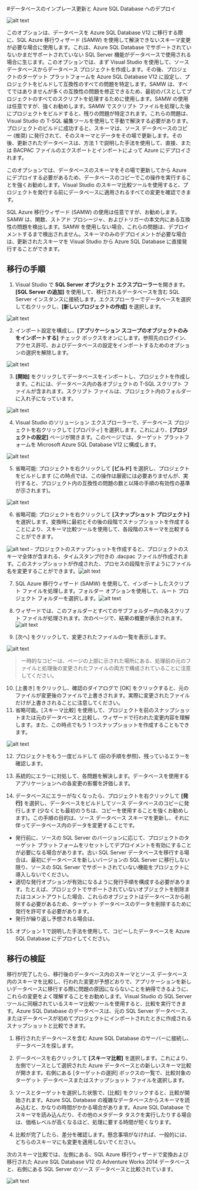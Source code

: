 <properties 
   pageTitle="Visual Studio と SSDT を使用した移行" 
   description="Microsoft Azure SQL Database、データベースの移行、データベースのインポート、データベースのエクスポート、移行ウィザード" 
   services="sql-database" 
   documentationCenter="" 
   authors="pehteh" 
   manager="jeffreyg" 
   editor="monicar"/>

<tags
   ms.service="sql-database"
   ms.devlang="NA"
   ms.topic="article"
   ms.tgt_pltfrm="NA"
   ms.workload="data-management" 
   ms.date="04/14/2015"
   ms.author="pehteh"/>

#データベースのインプレース更新と Azure SQL Database へのデプロイ

![alt text](./media/sql-database-migrate-visualstudio-ssdt/01VSSSDTDiagram.png)

このオプションは、データベースを Azure SQL Database V12 に移行する際に、SQL Azure 移行ウィザード (SAMW) を使用して解決できないスキーマ変更が必要な場合に使用します。これは、Azure SQL Database でサポートされていないかまだサポートされていない SQL Server 機能がデータベースで使用される場合に生じます。このオプションでは、まず Visual Studio を使用して、ソース データベースからデータベース プロジェクトを作成します。その後、プロジェクトのターゲット プラットフォームを Azure SQL Database V12 に設定し、プロジェクトをビルドして互換性のすべての問題を特定します。SAMW は、すべてではありませんが多くの互換性の問題を修正できるため、最初のパスとしてプロジェクトのすべてのスクリプトを処理するために使用します。SAMW の使用は任意ですが、強くお勧めします。SAMW でスクリプト ファイルを処理した後にプロジェクトをビルドすると、残りの問題が特定されます。これらの問題は、Visual Studio の T-SQL 編集ツールを使用して手動で解決する必要があります。プロジェクトのビルドに成功すると、スキーマは、ソース データベースのコピー (推奨) に発行されて、そのスキーマとデータをその場で更新します。その後、更新されたデータベースは、方法 1 で説明した手法を使用して、直接、または BACPAC ファイルのエクスポートとインポートによって Azure にデプロイされます。
 
このオプションでは、データベースのスキーマをその場で更新してから Azure にデプロイする必要があるため、データベースのコピーでこの操作を実行することを強くお勧めします。Visual Studio のスキーマ比較ツールを使用すると、プロジェクトを発行する前にデータベースに適用されるすべての変更を確認できます。

SQL Azure 移行ウィザード (SAMW) の使用は任意ですが、お勧めします。SAMW は、関数、ストアド プロシージャ、およびトリガーの本文内にある互換性の問題を検出します。SAMW を使用しない場合、これらの問題は、デプロイメントするまで検出されません。スキーマのみのデプロイメントが必要な場合は、更新されたスキーマを Visual Studio から Azure SQL Database に直接発行することができます。

## 移行の手順

1.	Visual Studio で **SQL Server オブジェクト エクスプローラー**を開きます。**[SQL Server の追加]** を使用して、移行されるデータベースを含む SQL Server インスタンスに接続します。エクスプローラーでデータベースを選択して右クリックし、**[新しいプロジェクトの作成]** を選択します。 

![alt text](./media/sql-database-migrate-visualstudio-ssdt/02MigrateSSDT.png)

2.	インポート設定を構成し、**[アプリケーション スコープのオブジェクトのみをインポートする]** チェック ボックスをオンにします。参照先のログイン、アクセス許可、およびデータベースの設定をインポートするためのオプションの選択を解除します。

![alt text](./media/sql-database-migrate-visualstudio-ssdt/03MigrateSSDT.png)

3.	**[開始]** をクリックしてデータベースをインポートし、プロジェクトを作成します。これには、データベース内の各オブジェクトの T-SQL スクリプト ファイルが含まれます。スクリプト ファイルは、プロジェクト内のフォルダーに入れ子になっています。

![alt text](./media/sql-database-migrate-visualstudio-ssdt/04MigrateSSDT.png)

4.	Visual Studio のソリューション エクスプローラーで、データベース プロジェクトを右クリックして [プロパティ] を選択します。これにより、**[プロジェクトの設定]** ページが開きます。このページでは、ターゲット プラットフォームを Microsoft Azure SQL Database V12 に構成します。

![alt text](./media/sql-database-migrate-visualstudio-ssdt/05MigrateSSDT.png)

5.	省略可能: プロジェクトを右クリックして **[ビルド]** を選択し、プロジェクトをビルドします (この時点では、この操作は厳密には必要ありませんが、実行すると、プロジェクト内の互換性の問題の数と以降の手順の有効性の基準が示されます)。

![alt text](./media/sql-database-migrate-visualstudio-ssdt/06MigrateSSDT.png)

6.	省略可能: プロジェクトを右クリックして **[スナップショット プロジェクト]** を選択します。変換時に最初とその後の段階でスナップショットを作成することにより、スキーマ比較ツールを使用して、各段階のスキーマを比較することができます。

![alt text](./media/sql-database-migrate-visualstudio-ssdt/07MigrateSSDT.png) - プロジェクトのスナップショットを作成すると、プロジェクトのスキーマ全体が含まれる、タイムスタンプ付きの .dacpac ファイルが作成されます。このスナップショットが作成された、プロセスの段階を示すようにファイル名を変更することができます。![alt text](./media/sql-database-migrate-visualstudio-ssdt/08MigrateSSDT.png)

7.	SQL Azure 移行ウィザード (SAMW) を使用して、インポートしたスクリプト ファイルを処理します。フォルダー オプションを使用して、ルート プロジェクト フォルダーを選択します。![alt text](./media/sql-database-migrate-visualstudio-ssdt/09MigrateSSDT.png)

8.	ウィザードでは、このフォルダーとすべてのサブフォルダー内の各スクリプト ファイルが処理されます。次のページで、結果の概要が表示されます。![alt text](./media/sql-database-migrate-visualstudio-ssdt/10MigrateSSDT.png)
9.	[次へ] をクリックして、変更されたファイルの一覧を表示します。 

![alt text](./media/sql-database-migrate-visualstudio-ssdt/11MigrateSSDT.png)

>一時的なコピーは、ページの上部に示された場所にある、処理前の元のファイルと処理後の変更されたファイルの両方で構成されていることに注意してください。

10.	[上書き] をクリックし、確認のダイアログで [OK] をクリックすると、元のファイルが変更後のファイルで上書きされます。実際に変更されたファイルだけが上書きされることに注意してください。
11.	省略可能。[スキーマ比較] を使用して、プロジェクトを前のスナップショットまたは元のデータベースと比較し、ウィザードで行われた変更内容を理解します。また、この時点でもう 1 つスナップショットを作成することもできます。 

![alt text](./media/sql-database-migrate-visualstudio-ssdt/12MigrateSSDT.png)

12.	プロジェクトをもう一度ビルドして (前の手順を参照)、残っているエラーを確認します。

13.	系統的にエラーに対処して、各問題を解決します。データベースを使用するアプリケーションへの各変更の影響を評価します。

14.	データベースにエラーがなくなったら、プロジェクトを右クリックして **[発行]** を選択し、データベースをビルドしてソース データベースのコピーに発行します (少なくとも最初のうちは、コピーを使用することを強くお勧めします)。この手順の目的は、ソース データベース スキーマを更新し、それに伴ってデータベース内のデータを変更することです。
- 発行前に、ソースの SQL Server のバージョンに応じて、プロジェクトのターゲット プラットフォームをリセットしてデプロイメントを有効にすることが必要になる場合があります。古い SQL Server データベースを移行する場合は、最初にデータベースを新しいバージョンの SQL Server に移行しない限り、ソースの SQL Server でサポートされていない機能をプロジェクトに導入しないでください。 
- 適切な発行オプションが有効になるように発行手順を構成する必要があります。たとえば、プロジェクトでサポートされていないオブジェクトを削除またはコメントアウトした場合、これらのオブジェクトはデータベースから削除する必要があるため、ターゲット データベースのデータを削除するために発行を許可する必要があります。 
- 発行が繰り返し予想される場合は、 

15.	オプション 1 で説明した手法を使用して、コピーしたデータベースを Azure SQL Database にデプロイしてください。

## 移行の検証

移行が完了したら、移行後のデータベース内のスキーマとソース データベース内のスキーマを比較し、行われた変更が予想どおりで、アプリケーションを新しいデータベースに移行する際に問題の原因にならないことを納得できるように、これらの変更をよく理解することをお勧めします。Visual Studio の SQL Server ツールに同梱されているスキーマ比較ツールを使用すると、比較を実行できます。Azure SQL Database のデータベースは、元の SQL Server データベース、またはデータベースが初めてプロジェクトにインポートされたときに作成されるスナップショットと比較できます。

1.	移行されたデータベースを含む Azure SQL Database のサーバーに接続し、データベースを探します。 

2.	データベースを右クリックして **[スキーマ比較]** を選択します。これにより、左側でソースとして選択された Azure データベースとの新しいスキーマ比較が開きます。右側にある [ターゲットの選択] ボックスの一覧で、比較対象のターゲット データベースまたはスナップショット ファイルを選択します。

3.	ソースとターゲットを選択した状態で、[比較] をクリックすると、比較が開始されます。Azure SQL Database の複雑なデータベースからスキーマを読み込むと、かなりの時間がかかる場合があります。Azure SQL Database でスキーマを読み込んだり、その他のメタデータ タスクを実行したりする場合は、価格レベルが高くなるほど、処理に要する時間が短くなります。

4.	比較が完了したら、差分を確認します。懸念事項がなければ、一般的には、どちらのスキーマにも変更を適用しないでください。

次のスキーマ比較では、左側にある、SQL Azure 移行ウィザードで変換および移行された Azure SQL Database V12 の Adventure Works 2014 データベースと、右側にある SQL Server のソース データベースと比較されています。

![alt text](./media/sql-database-migrate-visualstudio-ssdt/13MigrateSSDT.png)

<!---HONumber=58-->